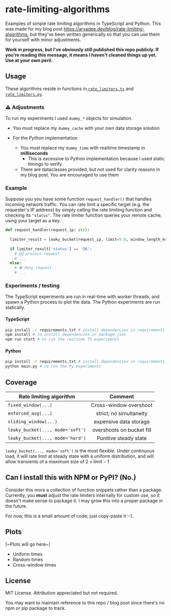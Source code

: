 # rate-limiting-algorithms

Examples of simple rate limiting algorithms in TypeScript and Python. This was made for my blog post https://aryadee.dev/blog/rate-limiting-algorithms, but they've been written generically so that you can use them for yourself with minor adjustments.



**Work in progress, but I've obviously still published this repo publicly. If you're reading this message, it means I haven't cleaned things up yet. Use at your own peril.**

## Usage

These algorithms reside in functions in[ `rate_limiters.ts`]() and [`rate_limiters.py`]().

### ⚠️ Adjustments

To run my experiments I used `dummy_*` objects for simulation.

- You must replace my `dummy_cache` with your own data storage solution

- For the *Python* implementation
  - You must replace my `dummy_time` with realtime timestamp in **milliseconds**
    - This is excessive to Python implementation because I used static timings to verify
  - There are dataclasses provided, but not used for clarity reasons in my blog post. You are encouraged to use them

### Example

Suppose you  you have some function `request_handler()` that handles incoming network traffic. You can rate limit a specific target (e.g. the requester's IP address) by simply calling the rate limiting function and checking its `"status"`. The rate limiter function queries your remote cache, using your target as a key.

```python
def request_handler(request_ip: str):
  
  limiter_result = leaky_bucket(request_ip, limit=5.0, window_length_ms=1000.0, mode='soft')
  
  if limiter_result['status'] == 'OK':
    # 🆗 process request
    # ...
  else:
    # ⛔️ deny request
    # ...
```

### Experiments / testing

The TypeScript experiments are run in real-time with worker threads, and spawn a Python process to plot the data. The Python experiments are run statically.

#### TypeScript

```bash
pip install -r requirements.txt # install dependencies in requirements.txt
npm install # to install dependencies in package.json
npm run start # to run the realtime TS experiments
```

#### Python

```bash
pip install -r requirements.txt # install dependencies in requirements.txt
python main.py # to run the Py experiments
```

## Coverage

| Rate limiting algorithm             | Comment |
| ----------------------------------- | :--------: 
| `fixed_window(...)` |     Cross-window overshoot     | 
| `enforced_avg(...)` |     strict; no simultaneity     |  
| `sliding_window(...)` |     expensive data storage     | 
| `leaky_bucket(..., mode='soft')` |     overshoots on bucket fill     |   
| `leaky_bucket(..., mode='hard')` |     Punitive steady state     |   

 `leaky_bucket(..., mode='soft')` is the most flexible. Under continuous load, it will rate limit at steady state with a uniform distribution, and will allow transients of a maximum size of $2\times \text{limit} - 1$.

## Can I install this with NPM or PyPI? (No.)

Consider this more a collection of function snippets rather than a package. Currently, you **must** adjust the rate limiters internally for custom use, so it doesn't make sense to package it. I may grow this into a proper package in the future.

For now, this is a small amount of code; just copy-paste it :-).

## Plots

[~Plots will go here~]

- Uniform times
- Random times
- Cross-window times

## License

MIT License. Attribution appreciated but not required.

You may want to maintain reference to this repo / blog post since there's no npm or pip package to track.
